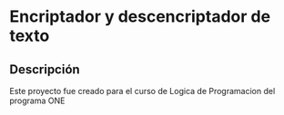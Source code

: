 # Encriptador y descencriptador de texto

## Descripción
Este proyecto fue creado para el curso de Logica de Programacion del programa ONE

